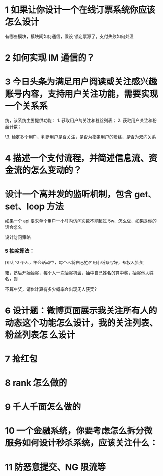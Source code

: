 #  1 如果让你设计一个在线订票系统你应该怎么设计

有哪些模块，模块间如何通信，假设 锁定票源了，支付失败如何处理

#  2 如何实现 IM 通信的？



# 3 今日头条为满足用户阅读或关注感兴趣账号内容，支持用户关注功能，需要实现一个关系系 

统，该系统主要提供功能： 1. 获取用户的关注和粉丝列表； 2. 获取用户关注和粉丝计数； 

\3. 给定多个用户，判断用户是否关注，是否为指定用户的粉丝，是否为双向关系

# 4 描述一个支付流程，并简述信息流、资金流的怎么变动的？

# 设计一个高并发的监听机制，包含 get、set、loop 方法

如果一个 api 要求单个用户一小时内访问次数不能超过 5w，怎么做，如果是你的话会怎么 

设计访问策略



###  5 抽奖算法：

团队 10 个人，年会活动中，每个人将自己姓名用小纸条写好，都投入抽奖 

箱，然后开始抽奖，每个人一次抽奖机会，抽中自己姓名的算中奖，抽奖他人姓名，则 

不算中奖，请你计算有多少概率会出现无人获奖?



# 6 设计题：微博页面展示我关注所有人的动态这个功能怎么设计，我的关注列表、粉丝列表怎 么设计

# 7 抢红包

# 8 rank 怎么做的

# 9 千人千面怎么做的

# 10 一个金融系统，你要考虑怎么拆分微服务如何设计秒杀系统，应该关注什么：

# 11 防恶意提交、NG 限流等
